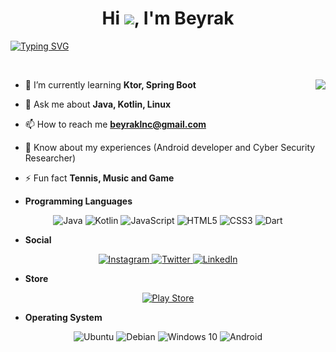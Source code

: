 <h1 align="center">Hi <img src="https://media.giphy.com/media/hvRJCLFzcasrR4ia7z/giphy.gif" width="25px">, I'm Beyrak</h1>
<!-- <h3 align="center">Mobile developer, Web developer, Cyber security researcher Have+Knowledge+of+Ethical+Hacking;</h3> -->

[![Typing SVG](https://readme-typing-svg.herokuapp.com?font=Cooper+Black&color=18BEF7&size=30&center=true&vCenter=true&width=1000&height=30&lines=Hi+%F0%9F%91%8B;I'm+Cyber+Security+Enthusiast;I'm+Mobile+developer;Always+try+to+learn+new+things)](https://git.io/typing-svg)

<p align="center"> 

<!-- <img src="https://komarev.com/ghpvc/?username=beyrakin&label=Profile%20views&color=ec1313&style=flat" alt="beyrakin" />  -->

<!-- <img src="https://img.shields.io/github/followers/beyrakIn?style=social" /> -->

<!-- <img  src="https://img.shields.io/twitter/follow/beyrakmsc?style=social" /> -->

<!-- <img src="https://img.shields.io/github/sponsors/beyrakIn?style=social" /> -->
   </br>

</p> 

<img align="right" src="https://github-readme-stats.vercel.app/api?username=beyrakin&theme=dark&count_private=true&show_icons=true" />

- 🔭 I’m currently learning **Ktor, Spring Boot**

- 💬 Ask me about **Java, Kotlin, Linux**

- 📫 How to reach me **beyraklnc@gmail.com**

- 📄 Know about my experiences (Android developer and Cyber Security Researcher)

- ⚡ Fun fact **Tennis, Music and Game**

<!-- <div align="center"> -->

<!-- <img src="https://github-profile-trophy.vercel.app/?username=beyrakin&theme=flat&no-frame=true&margin-w=30" /> -->

<!-- </div> -->


[comment]: <> (<h3 align="left">Connect with me:</h3>)

[comment]: <> (<p align="left">)

[comment]: <> (<a href="https://twitter.com/beyrakmsc" target="blank"><img align="center" src="https://cdn.jsdelivr.net/npm/simple-icons@3.0.1/icons/twitter.svg" alt="beyrakmsc" height="30" width="40" /></a>)

[comment]: <> (<a href="https://instagram.com/beyrvk" target="blank"><img align="center" src="https://cdn.jsdelivr.net/npm/simple-icons@3.0.1/icons/instagram.svg" alt="beyrvk" height="30" width="40" /></a>)

[comment]: <> (</p>)

[comment]: <> (<h3 align="left">Languages and Tools:</h3>)

[comment]: <> (<p align="left" > )

[comment]: <> (    <a href="https://developer.android.com" target="_blank"> <img src="https://raw.githubusercontent.com/devicons/devicon/master/icons/android/android-original-wordmark.svg" alt="android" width="40" height="40"/> </a> <a href="https://getbootstrap.com" target="_blank"> <img src="https://raw.githubusercontent.com/devicons/devicon/master/icons/bootstrap/bootstrap-plain-wordmark.svg" alt="bootstrap" width="40" height="40"/> </a> <a href="https://www.w3schools.com/css/" target="_blank"> <img src="https://raw.githubusercontent.com/devicons/devicon/master/icons/css3/css3-original-wordmark.svg" alt="css3" width="40" height="40"/> </a> <a href="https://dart.dev" target="_blank"> <img src="https://www.vectorlogo.zone/logos/dartlang/dartlang-icon.svg" alt="dart" width="40" height="40"/> </a> <a href="https://www.djangoproject.com/" target="_blank"> <img src="https://raw.githubusercontent.com/devicons/devicon/master/icons/django/django-original.svg" alt="django" width="40" height="40"/> </a> <a href="https://firebase.google.com/" target="_blank"> <img src="https://www.vectorlogo.zone/logos/firebase/firebase-icon.svg" alt="firebase" width="40" height="40"/> </a> <a href="https://flutter.dev" target="_blank"> <img src="https://www.vectorlogo.zone/logos/flutterio/flutterio-icon.svg" alt="flutter" width="40" height="40"/> </a> <a href="https://git-scm.com/" target="_blank"> <img src="https://www.vectorlogo.zone/logos/git-scm/git-scm-icon.svg" alt="git" width="40" height="40"/> </a> <a href="https://heroku.com" target="_blank"> <img src="https://www.vectorlogo.zone/logos/heroku/heroku-icon.svg" alt="heroku" width="40" height="40"/> </a> <a href="https://www.w3.org/html/" target="_blank"> <img src="https://raw.githubusercontent.com/devicons/devicon/master/icons/html5/html5-original-wordmark.svg" alt="html5" width="40" height="40"/> </a> <a href="https://www.adobe.com/in/products/illustrator.html" target="_blank"> <img src="https://www.vectorlogo.zone/logos/adobe_illustrator/adobe_illustrator-icon.svg" alt="illustrator" width="40" height="40"/> </a> <a href="https://www.java.com" target="_blank"> <img src="https://raw.githubusercontent.com/devicons/devicon/master/icons/java/java-original.svg" alt="java" width="40" height="40"/> </a> <a href="https://developer.mozilla.org/en-US/docs/Web/JavaScript" target="_blank"> <img src="https://raw.githubusercontent.com/devicons/devicon/master/icons/javascript/javascript-original.svg" alt="javascript" width="40" height="40"/> </a> <a href="https://www.linux.org/" target="_blank"> <img src="https://raw.githubusercontent.com/devicons/devicon/master/icons/linux/linux-original.svg" alt="linux" width="40" height="40"/> </a> <a href="https://www.photoshop.com/en" target="_blank"> <img src="https://raw.githubusercontent.com/devicons/devicon/master/icons/photoshop/photoshop-line.svg" alt="photoshop" width="40" height="40"/> </a> <a href="https://www.postgresql.org" target="_blank"> <img src="https://raw.githubusercontent.com/devicons/devicon/master/icons/postgresql/postgresql-original-wordmark.svg" alt="postgresql" width="40" height="40"/> </a> <a href="https://postman.com" target="_blank"> <img src="https://www.vectorlogo.zone/logos/getpostman/getpostman-icon.svg" alt="postman" width="40" height="40"/> </a> <a href="https://www.python.org" target="_blank"> <img src="https://raw.githubusercontent.com/devicons/devicon/master/icons/python/python-original.svg" alt="python" width="40" height="40"/> </a> <a href="https://reactjs.org/" target="_blank"> <img src="https://raw.githubusercontent.com/devicons/devicon/master/icons/react/react-original-wordmark.svg" alt="react" width="40" height="40"/> </a> <a href="https://reactnative.dev/" target="_blank"> <img src="https://reactnative.dev/img/header_logo.svg" alt="reactnative" width="40" height="40"/> </a> </p>)

* **Programming Languages**

<p align="center">
    <img alt="Java" src="https://img.shields.io/badge/java-%23ED8B00.svg?&style=for-the-badge&logo=java&logoColor=white"/>
        <img alt="Kotlin" src="https://img.shields.io/badge/kotlin-%230095D5.svg?&style=for-the-badge&logo=kotlin&logoColor=white"/>
    <img alt="JavaScript" src="https://img.shields.io/badge/javascript-%23323330.svg?&style=for-the-badge&logo=javascript&logoColor=%23F7DF1E"/>
    <img alt="HTML5" src="https://img.shields.io/badge/html5-%23E34F26.svg?&style=for-the-badge&logo=html5&logoColor=white"/>
    <img alt="CSS3" src="https://img.shields.io/badge/css3-%231572B6.svg?&style=for-the-badge&logo=css3&logoColor=white"/>
<!--     <img alt="Python" src="https://img.shields.io/badge/python-%2314354C.svg?&style=for-the-badge&logo=python&logoColor=white"/> -->
    <img alt="Dart" src="https://img.shields.io/badge/dart-%230175C2.svg?&style=for-the-badge&logo=dart&logoColor=white"/>
</p>
<!-- 
* **Frameworks and libraries**

<p align="center">
    <img alt="Flutter" src="https://img.shields.io/badge/Flutter-%2302569B.svg?&style=for-the-badge&logo=Flutter&logoColor=white" />
    <img alt="React" src="https://img.shields.io/badge/react-%2320232a.svg?&style=for-the-badge&logo=react&logoColor=%2361DAFB"/>
    <img alt="React Native" src="https://img.shields.io/badge/react_native-%2320232a.svg?&style=for-the-badge&logo=react&logoColor=%2361DAFB"/>
    <img alt="Bootstrap" src="https://img.shields.io/badge/bootstrap-%23563D7C.svg?&style=for-the-badge&logo=bootstrap&logoColor=white"/>
    <img alt="Django" src="https://img.shields.io/badge/django-%23092E20.svg?&style=for-the-badge&logo=django&logoColor=white"/> 
</p> -->

* **Social**

<p align="center">
    <a target="_blank" href="https://instagram.com/beirvk">  <img alt="Instagram" src="https://img.shields.io/badge/<beirvk>-%23E4405F.svg?&style=for-the-badge&logo=Instagram&logoColor=white"/>  </a> 
    <a target="_blank" href="https://twitter.com/beirvk"> <img alt="Twitter" src="https://img.shields.io/badge/<beirvk>-%231DA1F2.svg?&style=for-the-badge&logo=Twitter&logoColor=white"/> </a>
    <a target="_blank" href="https://www.linkedin.com/in/beyrak/"> <img alt="LinkedIn" src="https://img.shields.io/badge/linkedin-%230077B5.svg?&style=for-the-badge&logo=linkedin&logoColor=white"/> </a>

* **Store**

<p align="center">
    <a target="_blank" href="https://play.google.com/store/apps/dev?id=6201781260021506329">    <img alt="Play Store" src="https://img.shields.io/badge/Google_Play-414141?style=for-the-badge&logo=google-play&logoColor=white" /> </a>
</p>


* **Operating System**

<p align="center">
   <img alt="Ubuntu" src="https://img.shields.io/badge/Ubuntu-E95420?style=for-the-badge&logo=ubuntu&logoColor=white" />
   <img alt="Debian" src="https://img.shields.io/badge/Debian-D70A53?style=for-the-badge&logo=debian&logoColor=white" />
    <img alt="Windows 10" src="https://img.shields.io/badge/Windows-0078D6?style=for-the-badge&logo=windows&logoColor=white" />
  <img alt="Android" src="https://img.shields.io/badge/Android-3DDC84?style=for-the-badge&logo=android&logoColor=white" />
</p>


[comment]: <> (<h3 align="left">Support:</h3>)

[comment]: <> (<p><a href="https://www.buymeacoffee.com/beyrak"> <img align="left" src="https://cdn.buymeacoffee.com/buttons/v2/default-yellow.png" height="50" width="210" alt="beyrak" />)

